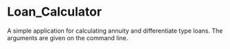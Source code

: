 # Loan_Calculator
A simple application for calculating annuity and differentiate type loans. The arguments are given on the command line.
